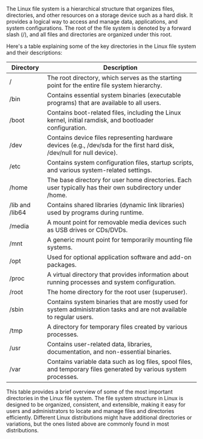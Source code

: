The Linux file system is a hierarchical structure that organizes files, directories, and other resources on a storage device such as a hard disk. It provides a logical way to access and manage data, applications, and system configurations. The root of the file system is denoted by a forward slash (/), and all files and directories are organized under this root.

Here's a table explaining some of the key directories in the Linux file system and their descriptions:

| Directory                 | Description                                                                                                            |
|---------------------------|------------------------------------------------------------------------------------------------------------------------|
| /                         | The root directory, which serves as the starting point for the entire file system hierarchy.                          |
| /bin                      | Contains essential system binaries (executable programs) that are available to all users.                              |
| /boot                     | Contains boot-related files, including the Linux kernel, initial ramdisk, and bootloader configuration.               |
| /dev                      | Contains device files representing hardware devices (e.g., /dev/sda for the first hard disk, /dev/null for null device). |
| /etc                      | Contains system configuration files, startup scripts, and various system-related settings.                           |
| /home                     | The base directory for user home directories. Each user typically has their own subdirectory under /home.             |
| /lib and /lib64           | Contains shared libraries (dynamic link libraries) used by programs during runtime.                                  |
| /media                    | A mount point for removable media devices such as USB drives or CDs/DVDs.                                              |
| /mnt                      | A generic mount point for temporarily mounting file systems.                                                          |
| /opt                      | Used for optional application software and add-on packages.                                                            |
| /proc                     | A virtual directory that provides information about running processes and system configuration.                       |
| /root                     | The home directory for the root user (superuser).                                                                      |
| /sbin                     | Contains system binaries that are mostly used for system administration tasks and are not available to regular users.  |
| /tmp                      | A directory for temporary files created by various processes.                                                          |
| /usr                      | Contains user-related data, libraries, documentation, and non-essential binaries.                                    |
| /var                      | Contains variable data such as log files, spool files, and temporary files generated by various system processes.      |

This table provides a brief overview of some of the most important directories in the Linux file system. The file system structure in Linux is designed to be organized, consistent, and extensible, making it easy for users and administrators to locate and manage files and directories efficiently. Different Linux distributions might have additional directories or variations, but the ones listed above are commonly found in most distributions.
